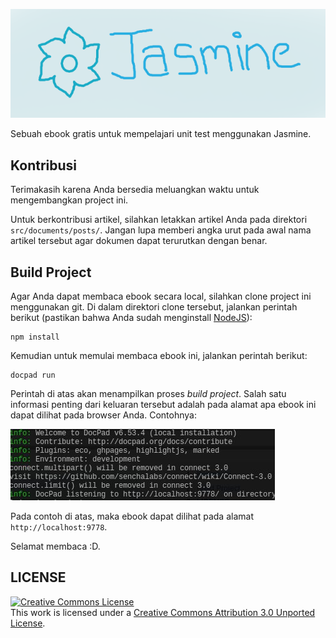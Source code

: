 ![](pics/banner.png)

Sebuah ebook gratis untuk mempelajari unit test menggunakan Jasmine.

## Kontribusi

Terimakasih karena Anda bersedia meluangkan waktu untuk mengembangkan project ini.

Untuk berkontribusi artikel, silahkan letakkan artikel Anda pada direktori `src/documents/posts/`. Jangan lupa memberi angka urut pada awal nama artikel tersebut agar dokumen dapat terurutkan dengan benar.

## Build Project

Agar Anda dapat membaca ebook secara local, silahkan clone project ini menggunakan git. Di dalam direktori clone tersebut, jalankan perintah berikut (pastikan bahwa Anda sudah menginstall [NodeJS](http://nodejs.org/)):

    npm install

Kemudian untuk memulai membaca ebook ini, jalankan perintah berikut:

    docpad run

Perintah di atas akan menampilkan proses *build project*. Salah satu informasi penting dari keluaran tersebut adalah pada alamat apa ebook ini dapat dilihat pada browser Anda. Contohnya:

![](pics/docpadrun.jpeg)

Pada contoh di atas, maka ebook dapat dilihat pada alamat `http://localhost:9778`.

Selamat membaca :D.

## LICENSE

<a rel="license" href="http://creativecommons.org/licenses/by/3.0/deed.id"><img alt="Creative Commons License" style="border-width:0" src="http://i.creativecommons.org/l/by/3.0/88x31.png" /></a><br />This work is licensed under a <a rel="license" href="http://creativecommons.org/licenses/by/3.0/deed.id">Creative Commons Attribution 3.0 Unported License</a>.